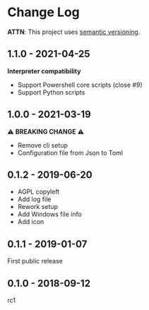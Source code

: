 # Change Log

**ATTN**: This project uses [semantic versioning](http://semver.org/).

## 1.1.0 - 2021-04-25
**Interpreter compatibility**
- Support Powershell core scripts (close #9)
- Support Python scripts

## 1.0.0 - 2021-03-19  
:warning: **BREAKING CHANGE** :warning:
- Remove cli setup
- Configuration file from Json to Toml 

## 0.1.2 - 2019-06-20
- AGPL copyleft
- Add log file
- Rework setup
- Add Windows file info
- Add icon

## 0.1.1 - 2019-01-07
First public release


## 0.1.0 - 2018-09-12
rc1
